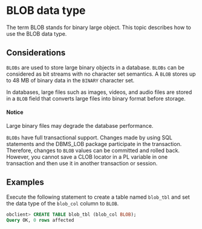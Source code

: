 # BLOB data type

The term BLOB stands for binary large object. This topic describes how to use the BLOB data type.

## Considerations

`BLOBs` are used to store large binary objects in a database. `BLOBs` can be considered as bit streams with no character set semantics. A `BLOB` stores up to 48 MB of binary data in the `BINARY` character set.

In databases, large files such as images, videos, and audio files are stored in a `BLOB` field that converts large files into binary format before storage.

  <main id="notice" type='notice'>
    <h4>Notice</h4>
    <p>Large binary files may degrade the database performance. </p>
  </main>

`BLOBs` have full transactional support. Changes made by using SQL statements and the DBMS_LOB package participate in the transaction. Therefore, changes to `BLOB` values can be committed and rolled back. However, you cannot save a CLOB locator in a PL variable in one transaction and then use it in another transaction or session.

## Examples

Execute the following statement to create a table named `blob_tbl` and set the data type of the `blob_col` column to `BLOB`.

```sql
obclient> CREATE TABLE blob_tbl (blob_col BLOB);
Query OK, 0 rows affected
```

